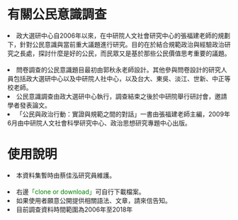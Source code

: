 # 有關公民意識調查
<li>政大選研中心自2006年以來，在中研院人文社會研究中心的張福建老師的規劃下，針對公民意識與當前重大議題進行研究。目的在於結合規範政治與經驗政治研究之長處，探討什麼是好的公民，而民眾又是基於那些公民價值思考重要的議題。    </li>

<li>問卷調查的公民意識題目最初由郭秋永老師設計。其他參與問卷設計的研究人員包括政大選研中心以及中研院人社中心，以及台大、東吳、淡江、世新、中正等校老師。  </li>

<li>公民意識調查由政大選研中心執行，調查結束之後於中研院舉行研討會，邀請學者發表論文。   </li>

<li>「公民與政治行動：實證與規範之間的對話」一書由張福建老師主編，2009年6月由中研院人文社會科學研究中心、政治思想研究專題中心出版。  </li>

# 使用說明
<li>本資料集暫時由蔡佳泓研究員維護。 </li> 

<li>右邊<span style="color:green">「clone or download」</span>可自行下載檔案。  </li>

<li>如果使用者願意公開提供相關語法、文章，請來信告知。  </li>

<li>目前調查資料時間範圍為2006年至2018年</li>
